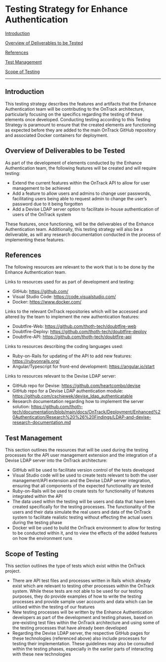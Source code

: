 # Testing Strategy for Enhance Authentication

[Introduction](#introduction)

[Overview of Deliverables to be Tested](#overview-of-deliverables-to-be-tested)

[References](#references)

[Test Management](#test-management)

[Scope of Testing](#scope-of-testing)

---
## Introduction
This testing strategy describes the features and artifacts that the Enhance Authentication team will be contributing to the OnTrack architecture, particularly focusing on the specifics regarding the testing of these elements once developed. Conducting testing according to this Testing Strategy is paramount to ensure that the created elements are functioning as expected before they are added to the main OnTrack GitHub repository and associated Docker containers for deployment.

## Overview of Deliverables to be Tested
As part of the development of elements conducted by the Enhance Authentication team, the following features will be created and will require testing:
- Extend the current features within the OnTrack API to allow for user management to be achieved
- Add a feature to allow users and admins to change user passwords, facilitating users being able to request admin to change the user’s password due to it being forgotten
- Add a Devise LDAP server option to facilitate in-house authentication of users of the OnTrack system

These features, once functioning, will be the deliverables of the Enhance Authentication team. Additionally, this testing strategy will also be a deliverable, as will any research documentation conducted in the process of implementing these features.

## References
The following resources are relevant to the work that is to be done by the Enhance Authentication team.

Links to resources used for as part of development and testing:
- GitHub: https://github.com/
- Visual Studio Code:  https://code.visualstudio.com/
- Docker: https://www.docker.com/

Links to the relevant OnTrack repositories which will be accessed and altered by the team to implement the new authentication features:
- Doubtfire-Web: https://github.com/thoth-tech/doubtfire-web
- Doubtfire-Deploy: https://github.com/thoth-tech/doubtfire-deploy
- Doubtfire-API: https://github.com/thoth-tech/doubtfire-api

Links to resources describing the coding languages used:
- Ruby-on-Rails for updating of the API to add new features: https://rubyonrails.org/
- Angular/Typescript for front-end development: https://angular.io/start

Links to resources relevant to the Devise LDAP server:
- GitHub repo for Devise: https://github.com/heartcombo/devise
- GitHub repo for a Devise LDAP authentication module: https://github.com/cschiewek/devise_ldap_authenticatable
- Research documentation regarding how to implement the server solution: https://github.com/thoth-tech/documentation/blob/main/docs/OnTrack/Deployment/Enhanced%20Authentication/Research%20%26%20Findings/LDAP-and-devise-research-documentation.md

## Test Management
This section outlines the resources that will be used during the testing processes for the API user management extension and the integration of a Devise LDAP server into the OnTrack architecture:
- GitHub will be used to facilitate version control of the tests developed
- Visual Studio code will be used to create tests relevant to both the user management/API extension and the Devise LDAP server integration, ensuring that all components of the expected functionality are tested
- Ruby-on-Rails will be used to create tests for functionality of features integrated within the API
- The data used within the testing will be users and data that have been created specifically for the testing processes. The functionality of the users and their data simulate the real users and data of the OnTrack system to facilitate realistic testing without effecting the actual users during the testing phase
- Docker will be used to build the OnTrack environment to allow for testing to be conducted within it, and to view the effects of the added features on how the environment runs

## Scope of Testing
This section outlines the type of tests which exist within the OnTrack project.
- There are API test files and processes written in Rails which already exist which are relevant to testing other processes within the OnTrack system. While these tests are not able to be used for our testing purposes, they do provide examples of how to write the testing processes and provide sample user accounts and data which can be utilised within the testing of our features
- New testing processes will be written by the Enhance Authentication developers as part of the development and testing phases, based on pre-existing test files within the OnTrack architecture and using some of the testing processes that have already been developed
- Regarding the Devise LDAP server, the respective GitHub pages for these technologies (referenced above) also include processes for testing their implementation. These guidelines may also be consulted within the testing phases, especially in the earlier parts of interacting with these new technologies
